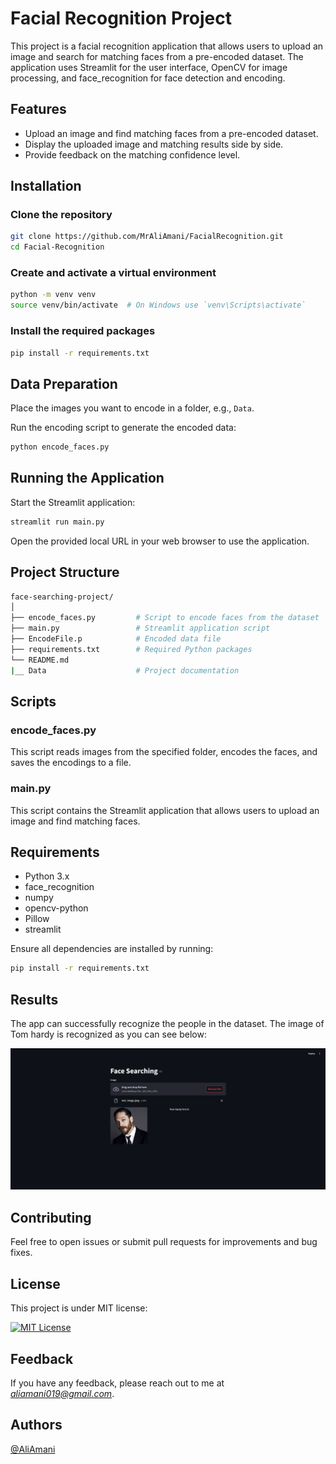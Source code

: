 # Facial Recognition Project

This project is a facial recognition application that allows users to upload an image and search for matching faces from a pre-encoded dataset. The application uses Streamlit for the user interface, OpenCV for image processing, and face_recognition for face detection and encoding.

## Features

- Upload an image and find matching faces from a pre-encoded dataset.
- Display the uploaded image and matching results side by side.
- Provide feedback on the matching confidence level.

## Installation

### Clone the repository

```bash
git clone https://github.com/MrAliAmani/FacialRecognition.git
cd Facial-Recognition
```

### Create and activate a virtual environment

```bash
python -m venv venv
source venv/bin/activate  # On Windows use `venv\Scripts\activate`
```

### Install the required packages

```bash
pip install -r requirements.txt
```

## Data Preparation

Place the images you want to encode in a folder, e.g., `Data`.

Run the encoding script to generate the encoded data:

```bash
python encode_faces.py
```

## Running the Application

Start the Streamlit application:

```bash
streamlit run main.py
```

Open the provided local URL in your web browser to use the application.

## Project Structure

```bash
face-searching-project/
│
├── encode_faces.py         # Script to encode faces from the dataset
├── main.py                 # Streamlit application script
├── EncodeFile.p            # Encoded data file
├── requirements.txt        # Required Python packages
└── README.md
|__ Data                    # Project documentation
```

## Scripts

### encode_faces.py

This script reads images from the specified folder, encodes the faces, and saves the encodings to a file.

### main.py

This script contains the Streamlit application that allows users to upload an image and find matching faces.

## Requirements

- Python 3.x
- face_recognition
- numpy
- opencv-python
- Pillow
- streamlit

Ensure all dependencies are installed by running:

```bash
pip install -r requirements.txt
```

## Results

The app can successfully recognize the people in the dataset. The image of Tom hardy is recognized as you can see below:

![output/result.png](output/result.png)

## Contributing

Feel free to open issues or submit pull requests for improvements and bug fixes.

## License

This project is under MIT license:

[![MIT License](https://img.shields.io/badge/License-MIT-green.svg)](https://choosealicense.com/licenses/mit/)

## Feedback

If you have any feedback, please reach out to me at *<aliamani019@gmail.com>*.

## Authors

[@AliAmani](https://github.com/MrAliAmani)